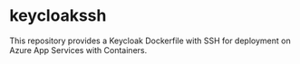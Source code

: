 # keycloakssh
This repository provides a Keycloak Dockerfile with SSH for deployment on Azure App Services with Containers.
